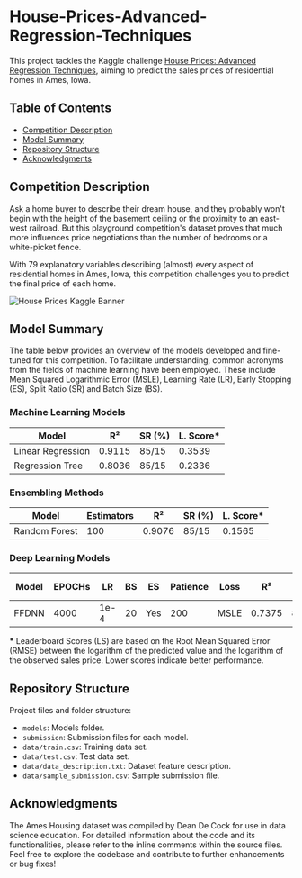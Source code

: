 # House-Prices-Advanced-Regression-Techniques
This project tackles the Kaggle challenge [House Prices: Advanced Regression Techniques](https://www.kaggle.com/competitions/house-prices-advanced-regression-techniques), aiming to predict the sales prices of residential homes in Ames, Iowa. 


## Table of Contents
- [Competition Description](#competition-description)
- [Model Summary](#model-summary)
- [Repository Structure](#repository-structure)
- [Acknowledgments](#acknowledgments)

## Competition Description
Ask a home buyer to describe their dream house, and they probably won't begin with the height of the basement ceiling or the proximity to an east-west railroad. But this playground competition's dataset proves that much more influences price negotiations than the number of bedrooms or a white-picket fence.

With 79 explanatory variables describing (almost) every aspect of residential homes in Ames, Iowa, this competition challenges you to predict the final price of each home.

![House Prices Kaggle Banner](https://storage.googleapis.com/kaggle-media/competitions/House%20Prices/kaggle_5407_media_housesbanner.png)


## Model Summary

The table below provides an overview of the models developed and fine-tuned for this competition. To facilitate understanding, common acronyms from the fields of machine learning have been employed. These include Mean Squared Logarithmic Error (MSLE), Learning Rate (LR), Early Stopping (ES), Split Ratio (SR) and Batch Size (BS).

### Machine Learning Models

| Model              | R² | SR (%) | L. Score*   |
|--------------------|----------------|--------|-------|
| Linear Regression  | 0.9115        | 85/15  | 0.3539 |
| Regression Tree    | 0.8036        | 85/15  | 0.2336 |

### Ensembling Methods

| Model          | Estimators | R² | SR (%) | L. Score*   |
|----------------|------------|----------------|--------|-------|
| Random Forest  | 100        | 0.9076       | 85/15  | 0.1565 |

### Deep Learning Models

| Model   | EPOCHs | LR   | BS | ES  | Patience | Loss | R²     |SR (%) | L. Score* |
|---------|--------|------|-----|-----|----------|------|--------|-------|------|
| FFDNN   | 4000   | 1e-4 | 20  | Yes | 200      | MSLE | 0.7375 | 85/15 | 0.2133 |

**\*** Leaderboard Scores (LS) are based on the Root Mean Squared Error (RMSE) between the logarithm of the predicted value and the logarithm of the observed sales price. Lower scores indicate better performance.


## Repository Structure

Project files and folder structure:
- `models`: Models folder.
- `submission`: Submission files for each model.
- `data/train.csv`: Training data set.
- `data/test.csv`: Test data set.
- `data/data_description.txt`: Dataset feature description.
- `data/sample_submission.csv`: Sample submission file.

## Acknowledgments

The Ames Housing dataset was compiled by Dean De Cock for use in data science education. For detailed information about the code and its functionalities, please refer to the inline comments within the source files. Feel free to explore the codebase and contribute to further enhancements or bug fixes!
